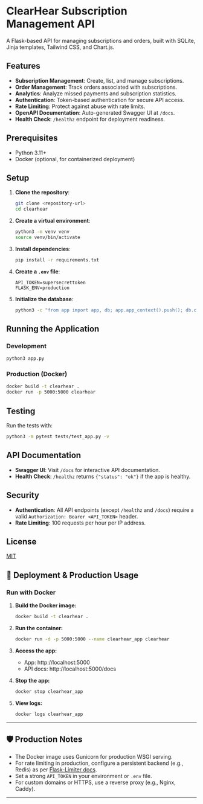 # ClearHear Subscription Management API

A Flask-based API for managing subscriptions and orders, built with SQLite, Jinja templates, Tailwind CSS, and Chart.js.

## Features

- **Subscription Management**: Create, list, and manage subscriptions.
- **Order Management**: Track orders associated with subscriptions.
- **Analytics**: Analyze missed payments and subscription statistics.
- **Authentication**: Token-based authentication for secure API access.
- **Rate Limiting**: Protect against abuse with rate limits.
- **OpenAPI Documentation**: Auto-generated Swagger UI at `/docs`.
- **Health Check**: `/healthz` endpoint for deployment readiness.

## Prerequisites

- Python 3.11+
- Docker (optional, for containerized deployment)

## Setup

1. **Clone the repository**:
   ```bash
   git clone <repository-url>
   cd clearhear
   ```

2. **Create a virtual environment**:
   ```bash
   python3 -m venv venv
   source venv/bin/activate
   ```

3. **Install dependencies**:
   ```bash
   pip install -r requirements.txt
   ```

4. **Create a `.env` file**:
   ```
   API_TOKEN=supersecrettoken
   FLASK_ENV=production
   ```

5. **Initialize the database**:
   ```bash
   python3 -c "from app import app, db; app.app_context().push(); db.create_all()"
   ```

## Running the Application

### Development

```bash
python3 app.py
```

### Production (Docker)

```bash
docker build -t clearhear .
docker run -p 5000:5000 clearhear
```

## Testing

Run the tests with:

```bash
python3 -m pytest tests/test_app.py -v
```

## API Documentation

- **Swagger UI**: Visit `/docs` for interactive API documentation.
- **Health Check**: `/healthz` returns `{"status": "ok"}` if the app is healthy.

## Security

- **Authentication**: All API endpoints (except `/healthz` and `/docs`) require a valid `Authorization: Bearer <API_TOKEN>` header.
- **Rate Limiting**: 100 requests per hour per IP address.

## License

[MIT](LICENSE)

## 🚀 Deployment & Production Usage

### Run with Docker

1. **Build the Docker image:**
   ```sh
   docker build -t clearhear .
   ```
2. **Run the container:**
   ```sh
   docker run -d -p 5000:5000 --name clearhear_app clearhear
   ```
3. **Access the app:**
   - App: http://localhost:5000
   - API docs: http://localhost:5000/docs

4. **Stop the app:**
   ```sh
   docker stop clearhear_app
   ```
5. **View logs:**
   ```sh
   docker logs clearhear_app
   ```

---

## 🛡️ Production Notes
- The Docker image uses Gunicorn for production WSGI serving.
- For rate limiting in production, configure a persistent backend (e.g., Redis) as per [Flask-Limiter docs](https://flask-limiter.readthedocs.io#configuring-a-storage-backend).
- Set a strong `API_TOKEN` in your environment or `.env` file.
- For custom domains or HTTPS, use a reverse proxy (e.g., Nginx, Caddy).

--- 